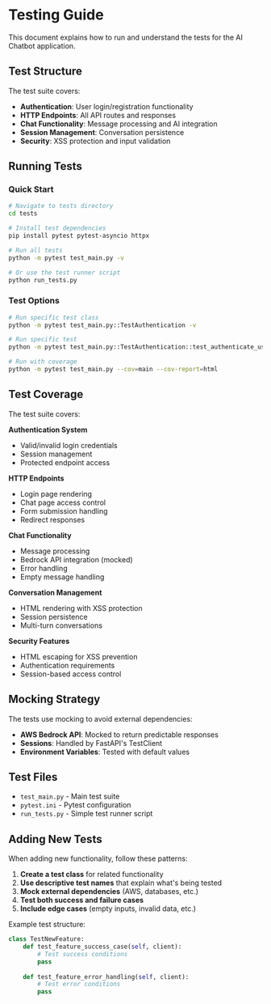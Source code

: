 # Testing Guide

This document explains how to run and understand the tests for the AI Chatbot application.

## Test Structure

The test suite covers:

- **Authentication**: User login/registration functionality
- **HTTP Endpoints**: All API routes and responses
- **Chat Functionality**: Message processing and AI integration
- **Session Management**: Conversation persistence
- **Security**: XSS protection and input validation

## Running Tests

### Quick Start
```bash
# Navigate to tests directory
cd tests

# Install test dependencies
pip install pytest pytest-asyncio httpx

# Run all tests
python -m pytest test_main.py -v

# Or use the test runner script
python run_tests.py
```

### Test Options
```bash
# Run specific test class
python -m pytest test_main.py::TestAuthentication -v

# Run specific test
python -m pytest test_main.py::TestAuthentication::test_authenticate_user_valid_credentials -v

# Run with coverage
python -m pytest test_main.py --cov=main --cov-report=html
```

## Test Coverage

The test suite covers:

**Authentication System**
- Valid/invalid login credentials
- Session management
- Protected endpoint access

**HTTP Endpoints**
- Login page rendering
- Chat page access control
- Form submission handling
- Redirect responses

**Chat Functionality**
- Message processing
- Bedrock API integration (mocked)
- Error handling
- Empty message handling

**Conversation Management**
- HTML rendering with XSS protection
- Session persistence
- Multi-turn conversations

**Security Features**
- HTML escaping for XSS prevention
- Authentication requirements
- Session-based access control

## Mocking Strategy

The tests use mocking to avoid external dependencies:

- **AWS Bedrock API**: Mocked to return predictable responses
- **Sessions**: Handled by FastAPI's TestClient
- **Environment Variables**: Tested with default values

## Test Files

- `test_main.py` - Main test suite
- `pytest.ini` - Pytest configuration
- `run_tests.py` - Simple test runner script

## Adding New Tests

When adding new functionality, follow these patterns:

1. **Create a test class** for related functionality
2. **Use descriptive test names** that explain what's being tested
3. **Mock external dependencies** (AWS, databases, etc.)
4. **Test both success and failure cases**
5. **Include edge cases** (empty inputs, invalid data, etc.)

Example test structure:
```python
class TestNewFeature:
    def test_feature_success_case(self, client):
        # Test success conditions
        pass
    
    def test_feature_error_handling(self, client):
        # Test error conditions
        pass
```